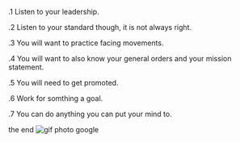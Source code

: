 .1 Listen to your leadership.

.2 Listen to your standard though, it is not always right. 

.3 You will want to practice facing movements.

.4 You will want to also know your general orders and your mission statement.

.5 You will need to get promoted.

.6 Work for somthing a goal.

.7 You can do anything you can put your mind to.

the end
![gif photo google](https://www.google.com/logos/doodles/2014/world-cup-2014-44-6318112731299840.3-hp.gif)
